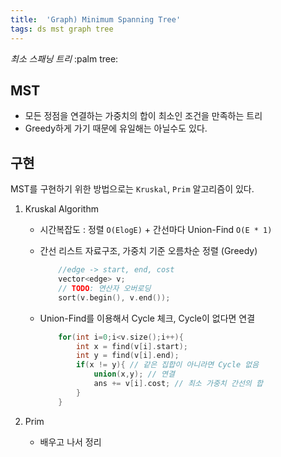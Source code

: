 ```yaml
---
title:  'Graph) Minimum Spanning Tree'
tags: ds mst graph tree
---
```



*최소 스패닝 트리* :palm tree:

<!--more-->

## MST

+ 모든 정점을 연결하는 가중치의 합이 최소인 조건을 만족하는 트리
+ Greedy하게 가기 때문에 유일해는 아닐수도 있다.

## 구현

MST를 구현하기 위한 방법으로는 `Kruskal`, `Prim` 알고리즘이 있다.

1. Kruskal Algorithm
    - 시간복잡도 : 정렬 `O(ElogE)` + 간선마다 Union-Find `O(E * 1)`

    - 간선 리스트 자료구조, 가중치 기준 오름차순 정렬 (Greedy)
        ```c++
            //edge -> start, end, cost
            vector<edge> v;
            // TODO: 연산자 오버로딩
            sort(v.begin(), v.end());
        ```
    - Union-Find를 이용해서 Cycle 체크, Cycle이 없다면 연결
        ```c++
            for(int i=0;i<v.size();i++){
                int x = find(v[i].start);
                int y = find(v[i].end);
                if(x != y){ // 같은 집합이 아니라면 Cycle 없음
                    union(x,y); // 연결
                    ans += v[i].cost; // 최소 가중치 간선의 합
                }
            }
        ```

2. Prim
    - 배우고 나서 정리
